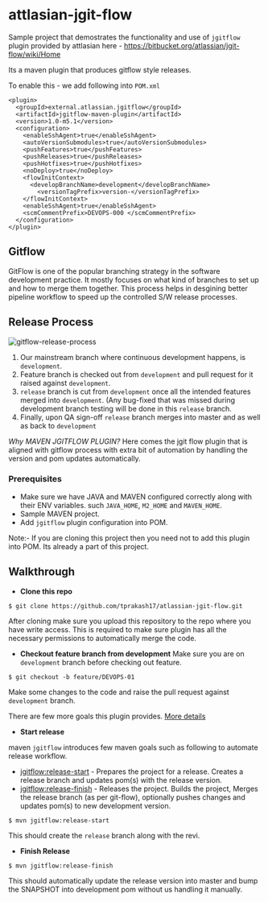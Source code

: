 # attlasian-jgit-flow
Sample project that demostrates the functionality and use of `jgitflow` plugin provided by attlasian here - https://bitbucket.org/atlassian/jgit-flow/wiki/Home


Its a maven plugin that produces gitflow style releases. 

To enable this - we add following into `POM.xml`

```
<plugin>
  <groupId>external.atlassian.jgitflow</groupId>
  <artifactId>jgitflow-maven-plugin</artifactId>
  <version>1.0-m5.1</version>
  <configuration>
    <enableSshAgent>true</enableSshAgent>
    <autoVersionSubmodules>true</autoVersionSubmodules>
    <pushFeatures>true</pushFeatures>
    <pushReleases>true</pushReleases>
    <pushHotfixes>true</pushHotfixes>
    <noDeploy>true</noDeploy>
    <flowInitContext>
      <developBranchName>development</developBranchName>
        <versionTagPrefix>version-</versionTagPrefix>
    </flowInitContext>
    <enableSshAgent>true</enableSshAgent>
    <scmCommentPrefix>DEVOPS-000 </scmCommentPrefix>
  </configuration>
</plugin>
```

## Gitflow 
GitFlow is one of the popular branching strategy in the software development practice. It mostly focuses on what kind of branches to set up and how to merge them together. This process helps in desgining better pipeline workflow to speed up the controlled S/W release processes.

## Release Process
![gitflow-release-process](https://user-images.githubusercontent.com/38158144/68986878-ef617d80-0849-11ea-9590-c4a4a36faccb.jpg)

1. Our mainstream branch where continuous development happens, is `development`.
2. Feature branch is checked out from `development` and pull request for it raised against `development`.
3. `release` branch is cut from `development` once all the intended features merged into `development`. (Any bug-fixed that was missed during development branch testing will be done in this `release` branch.
4. Finally, upon QA sign-off `release` branch merges into master and as well as back to `development`

*Why MAVEN JGITFLOW PLUGIN?*
Here comes the jgit flow plugin that is aligned with gitflow process with extra bit of automation by handling the version and pom updates automatically.

### Prerequisites
* Make sure we have JAVA and MAVEN configured correctly along with their ENV variables. such `JAVA_HOME`, `M2_HOME` and `MAVEN_HOME`.
* Sample MAVEN project.
* Add `jgitflow` plugin configuration into POM.

Note:- If you are cloning this project then you need not to add this plugin into POM. Its already a part of this project.


## Walkthrough

* **Clone this repo**
```
$ git clone https://github.com/tprakash17/atlassian-jgit-flow.git
```

After cloning make sure you upload this repository to the repo where you have write access. This is required to make sure plugin has all the necessary permissions to automatically merge the code.


* **Checkout feature branch from development**
Make sure you are on `development` branch before checking out feature.

```
$ git checkout -b feature/DEVOPS-01
```
Make some changes to the code and raise the pull request against `development` branch.



There are few more goals this plugin provides. [More details](https://bitbucket.org/atlassian/jgit-flow/wiki/goals.wiki#!goals-overview)

* **Start release**

maven `jgitflow` introduces few maven goals such as following to automate release workflow. 

* [jgitflow:release-start](https://bitbucket.org/atlassian/jgit-flow/wiki/goals/release-start) - Prepares the project for a release. Creates a release branch and updates pom(s) with the release version.
* [jgitflow:release-finish](https://bitbucket.org/atlassian/jgit-flow/wiki/goals/release-finish) - Releases the project. Builds the project, Merges the release branch (as per git-flow), optionally pushes changes and updates pom(s) to new development version.

```
$ mvn jgitflow:release-start
```
This should create the `release` branch along with the revi.

* **Finish Release**
```
$ mvn jgitflow:release-finish
```

This should automatically update the release version into master and bump the SNAPSHOT into development pom without us handling it manually.

